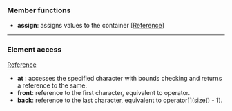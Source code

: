 ### Member functions
- __assign__: assigns values to the container [<a href="./memberFunctions.cpp">Reference</a>]

<hr>

### Element access
<a href="./elementAccess.cpp">Reference</a>
- __at__ : accesses the specified character with bounds checking and returns a reference to the same.
- __front__: reference to the first character, equivalent to operator[](0).
- __back__: reference to the last character, equivalent to operator[](size() - 1).